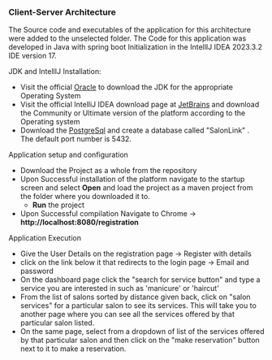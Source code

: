 ### Client-Server Architecture

The Source code and executables of the application for this architecture were added to the unselected folder.
The Code for this application was developed in Java with spring boot Initialization in the IntellIJ IDEA 2023.3.2 IDE version 17.

JDK and IntellIJ Installation: 
- Visit the official [Oracle](https://www.oracle.com/java/technologies/downloads/#java21) to download the JDK for the appropriate Operating System
- Visit the official IntelliJ IDEA download page at [JetBrains](https://www.jetbrains.com/idea/download/?section=windows) and download the Community or Ultimate version of the platform according to the Operating system
- Download the [PostgreSql](https://www.postgresql.org/download/) and create a database called "SalonLink" . The default port number is 5432.
  

Application setup and configuration

- Download the Project as a whole from the repository
- Upon Successful installation of the platform navigate to the startup screen and select **Open** and load the project as a maven project from the folder where you downloaded it to.
  - **Run** the project
- Upon Successful compilation Navigate to Chrome -> **http://localhost:8080/registration**

Application Execution
- Give the User Details on the registration page -> Register with details
- click on the link below it that redirects to the login page -> Email and password
- On the dashboard page click the "search for service button" and type a service you are interested in such as 'manicure' or 'haircut'
- From the list of salons sorted by distance given back, click on "salon services" for a particular salon to see its services. This will take you to another page where you can see all the services offered by that particular salon listed.
- On the same page, select from a dropdown of list of the services offered by that particular salon and then click on the "make reservation" button next to it to make a reservation.
  
